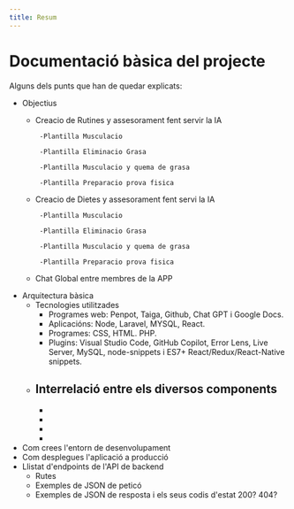 ```yaml
---
title: Resum
---
```


# Documentació bàsica del projecte
Alguns dels punts que han de quedar explicats:
 * Objectius
     - Creacio de Rutines y assesorament fent servir la IA
       
            -Plantilla Musculacio
   
            -Plantilla Eliminacio Grasa
       
            -Plantilla Musculacio y quema de grasa
       
            -Plantilla Preparacio prova fisica
       
     - Creacio de Dietes y assesorament fent servi la IA
       
            -Plantilla Musculacio
       
            -Plantilla Eliminacio Grasa
       
            -Plantilla Musculacio y quema de grasa
       
            -Plantilla Preparacio prova fisica
       
     - Chat Global entre membres de la APP
 * Arquitectura bàsica
   * Tecnologies utilitzades
       - Programes web: Penpot, Taiga, Github, Chat GPT i Google Docs. 
       - Aplicacións: Node, Laravel, MYSQL, React. 
       - Programes: CSS, HTML. PHP.
       - Plugins: Visual Studio Code, GitHub Copilot, Error Lens, Live Server, MySQL, node-snippets i ES7+ React/Redux/React-Native snippets.
   * Interrelació entre els diversos components
       -
       -
       -
       -
       -
 * Com crees l'entorn de desenvolupament
 * Com desplegues l'aplicació a producció
 * Llistat d'endpoints de l'API de backend
    * Rutes
   * Exemples de JSON de peticó
   * Exemples de JSON de resposta i els seus codis d'estat 200? 404?
